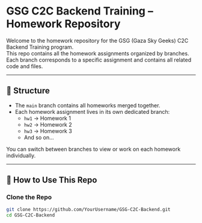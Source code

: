 # GSG C2C Backend Training – Homework Repository

Welcome to the homework repository for the GSG (Gaza Sky Geeks) C2C Backend Training program.  
This repo contains all the homework assignments organized by branches. Each branch corresponds to a specific assignment and contains all related code and files.

---

## 📁 Structure

- The `main` branch contains all homeworks merged together.
- Each homework assignment lives in its own dedicated branch:
  - `hw1` → Homework 1
  - `hw2` → Homework 2
  - `hw3` → Homework 3
  - And so on...

You can switch between branches to view or work on each homework individually.

---

## 🔄 How to Use This Repo

### Clone the Repo
```bash
git clone https://github.com/YourUsername/GSG-C2C-Backend.git
cd GSG-C2C-Backend
